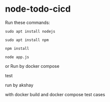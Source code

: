 # node-todo-cicd

Run these commands:


`sudo apt install nodejs`


`sudo apt install npm`


`npm install`

`node app.js`

or Run by docker compose

test

run by akshay

with docker build 
and docker compose test cases
